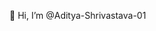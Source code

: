 👋 Hi, I’m @Aditya-Shrivastava-01
<!---
- 👀 I’m interested in ...
- 🌱 I’m currently learning ... Machine Learning and Deep Learning
- 💞️ I’m looking to collaborate on ...
- 📫 How to reach me ...


Adi-221201/Adi-221201 is a ✨ special ✨ repository because its `README.md` (this file) appears on your GitHub profile.
You can click the Preview link to take a look at your changes.
--->
